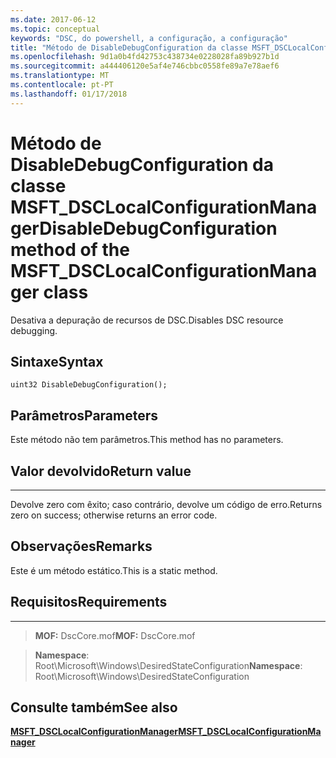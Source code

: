 ```yaml
---
ms.date: 2017-06-12
ms.topic: conceptual
keywords: "DSC, do powershell, a configuração, a configuração"
title: "Método de DisableDebugConfiguration da classe MSFT_DSCLocalConfigurationManager"
ms.openlocfilehash: 9d1a0b4fd42753c438734e0228028fa89b927b1d
ms.sourcegitcommit: a444406120e5af4e746cbbc0558fe89a7e78aef6
ms.translationtype: MT
ms.contentlocale: pt-PT
ms.lasthandoff: 01/17/2018
---
```

# <a name="disabledebugconfiguration-method-of-the-msftdsclocalconfigurationmanager-class"></a><span data-ttu-id="5dc92-103">Método de DisableDebugConfiguration da classe MSFT_DSCLocalConfigurationManager</span><span class="sxs-lookup"><span data-stu-id="5dc92-103">DisableDebugConfiguration method of the MSFT_DSCLocalConfigurationManager class</span></span>

<span data-ttu-id="5dc92-104">Desativa a depuração de recursos de DSC.</span><span class="sxs-lookup"><span data-stu-id="5dc92-104">Disables DSC resource debugging.</span></span>

<a name="syntax"></a><span data-ttu-id="5dc92-105">Sintaxe</span><span class="sxs-lookup"><span data-stu-id="5dc92-105">Syntax</span></span>
------

```mof
uint32 DisableDebugConfiguration();
```

<a name="parameters"></a><span data-ttu-id="5dc92-106">Parâmetros</span><span class="sxs-lookup"><span data-stu-id="5dc92-106">Parameters</span></span>
----------

<span data-ttu-id="5dc92-107">Este método não tem parâmetros.</span><span class="sxs-lookup"><span data-stu-id="5dc92-107">This method has no parameters.</span></span>

## <a name="return-value"></a><span data-ttu-id="5dc92-108">Valor devolvido</span><span class="sxs-lookup"><span data-stu-id="5dc92-108">Return value</span></span>
------------

<span data-ttu-id="5dc92-109">Devolve zero com êxito; caso contrário, devolve um código de erro.</span><span class="sxs-lookup"><span data-stu-id="5dc92-109">Returns zero on success; otherwise returns an error code.</span></span>

## <a name="remarks"></a><span data-ttu-id="5dc92-110">Observações</span><span class="sxs-lookup"><span data-stu-id="5dc92-110">Remarks</span></span>

<span data-ttu-id="5dc92-111">Este é um método estático.</span><span class="sxs-lookup"><span data-stu-id="5dc92-111">This is a static method.</span></span>

## <a name="requirements"></a><span data-ttu-id="5dc92-112">Requisitos</span><span class="sxs-lookup"><span data-stu-id="5dc92-112">Requirements</span></span>
------------
><span data-ttu-id="5dc92-113">**MOF:** DscCore.mof</span><span class="sxs-lookup"><span data-stu-id="5dc92-113">**MOF:** DscCore.mof</span></span>

><span data-ttu-id="5dc92-114">**Namespace**: Root\Microsoft\Windows\DesiredStateConfiguration</span><span class="sxs-lookup"><span data-stu-id="5dc92-114">**Namespace**: Root\Microsoft\Windows\DesiredStateConfiguration</span></span>


## <a name="see-also"></a><span data-ttu-id="5dc92-115">Consulte também</span><span class="sxs-lookup"><span data-stu-id="5dc92-115">See also</span></span>


[<span data-ttu-id="5dc92-116">**MSFT_DSCLocalConfigurationManager**</span><span class="sxs-lookup"><span data-stu-id="5dc92-116">**MSFT_DSCLocalConfigurationManager**</span></span>](msft-dsclocalconfigurationmanager.md)

 

 



